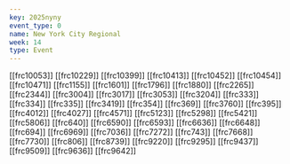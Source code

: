 ```yaml
---
key: 2025nyny
event_type: 0
name: New York City Regional
week: 14
type: Event
---
```

[[frc10053]]
[[frc10229]]
[[frc10399]]
[[frc10413]]
[[frc10452]]
[[frc10454]]
[[frc10471]]
[[frc1155]]
[[frc1601]]
[[frc1796]]
[[frc1880]]
[[frc2265]]
[[frc2344]]
[[frc3004]]
[[frc3017]]
[[frc3053]]
[[frc3204]]
[[frc333]]
[[frc334]]
[[frc335]]
[[frc3419]]
[[frc354]]
[[frc369]]
[[frc3760]]
[[frc395]]
[[frc4012]]
[[frc4027]]
[[frc4571]]
[[frc5123]]
[[frc5298]]
[[frc5421]]
[[frc5806]]
[[frc640]]
[[frc6590]]
[[frc6593]]
[[frc6636]]
[[frc6648]]
[[frc694]]
[[frc6969]]
[[frc7036]]
[[frc7272]]
[[frc743]]
[[frc7668]]
[[frc7730]]
[[frc806]]
[[frc8739]]
[[frc9220]]
[[frc9295]]
[[frc9437]]
[[frc9509]]
[[frc9636]]
[[frc9642]]
